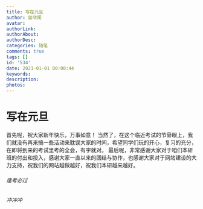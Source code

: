 ```yaml
---
title: 写在元旦
author: 留欣阁
avatar: 
authorLink: 
authorAbout: 
authorDesc: 
categories: 随笔
comments: true
tags: []
id: '534'
date: 2021-01-01 00:00:44
keywords:
description:
photos:
---
```


# 写在元旦

首先呢，祝大家新年快乐，万事如意！ 当然了，在这个临近考试的节骨眼上，我们就没有再来搞一些活动来耽误大家的时间，希望同学们玩的开心，复习的充分，在即将到来的考试里考的全会，有字就对。 最后呢，非常感谢大家对于咱们本研班的付出和投入，感谢大家一直以来的团结与协作，也感谢大家对于网站建设的大力支持，祝我们的网站越做越好，祝我们本研越来越好。

###### 逢考必过

###### 冲冲冲